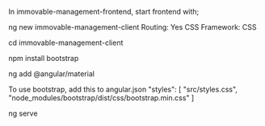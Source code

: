 In immovable-management-frontend, start frontend with;

ng new immovable-management-client
Routing: Yes
CSS Framework: CSS

cd immovable-management-client

npm install bootstrap

ng add @angular/material

To use bootstrap, add this to angular.json
"styles": [
  "src/styles.css",
  "node_modules/bootstrap/dist/css/bootstrap.min.css"
]

ng serve


